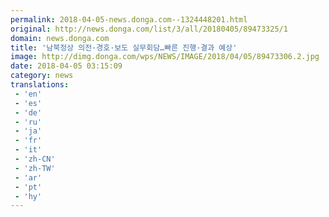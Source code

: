 ```yaml
---
permalink: 2018-04-05-news.donga.com--1324448201.html
original: http://news.donga.com/list/3/all/20180405/89473325/1
domain: news.donga.com
title: '남북정상 의전·경호·보도 실무회담…빠른 진행·결과 예상'
image: http://dimg.donga.com/wps/NEWS/IMAGE/2018/04/05/89473306.2.jpg
date: 2018-04-05 03:15:09
category: news
translations: 
 - 'en'
 - 'es'
 - 'de'
 - 'ru'
 - 'ja'
 - 'fr'
 - 'it'
 - 'zh-CN'
 - 'zh-TW'
 - 'ar'
 - 'pt'
 - 'hy'
---
```


